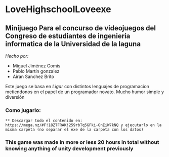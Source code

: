 # LoveHighschoolLoveexe

## Minijuego Para el concurso de videojuegos del Congreso de estudiantes de ingeniería informatica de la Universidad de la laguna

*Hecho por:*

* Miguel Jiménez Gomis
* Pablo Martín gonzalez
* Airan Sanchez Brito

Este juego se basa en *Ligar* con distintos lenguajes de programacion metiendonos en el papel de un programador novato. Mucho humor simple 
y diversión

### Como jugarlo:
    ** Descargar todo el contenido en: https://mega.nz/#F!18ZTFRAK!259rbTq5GFki-OnEiW7kNQ y ejecutarlo en la misma carpeta (no separar el exe de la carpeta con los datos)

### This game was made in more or less 20 hours in total without knowing anything of unity development previously 
